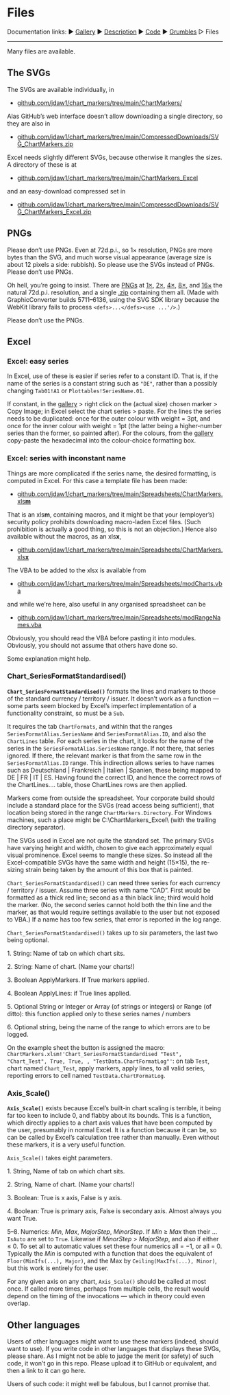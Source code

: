 # <a name="top"></a>Files #

Documentation links: 
&#9654;&#xFE0E;&nbsp;[Gallery](ChartMarkers_Gallery.md)
&#9654;&#xFE0E;&nbsp;[Description](ChartMarkers_Description.md)
&#9654;&#xFE0E;&nbsp;[Code](ChartMarkers_Code.md)
&#9654;&#xFE0E;&nbsp;[Grumbles](ChartMarkers_Grumbles.md)
&#9655;&#xFE0E;&nbsp;Files

--- 

Many files are available. 

## <a name="The_SVGs"></a>The SVGs ##

The SVGs are available individually, in  
* [github.com/jdaw1/chart_markers/tree/main/ChartMarkers/](http://github.com/jdaw1/chart_markers/tree/main/ChartMarkers/)  

Alas GitHub&rsquo;s web interface doesn&rsquo;t allow downloading a single directory, so they are also in  
* [github.com/jdaw1/chart_markers/tree/main/CompressedDownloads/SVG_ChartMarkers.zip](http://github.com/jdaw1/chart_markers/tree/main/CompressedDownloads/SVG_ChartMarkers.zip)

Excel needs slightly different SVGs, because otherwise it mangles the sizes. A directory of these is at 
* [github.com/jdaw1/chart_markers/tree/main/ChartMarkers_Excel](http://github.com/jdaw1/chart_markers/tree/main/ChartMarkers_Excel/)  

and an easy-download compressed set in  
* [github.com/jdaw1/chart_markers/tree/main/CompressedDownloads/SVG_ChartMarkers_Excel.zip](http://github.com/jdaw1/chart_markers/tree/main/CompressedDownloads/SVG_ChartMarkers_Excel.zip)



## PNGs ##

Please don&rsquo;t use PNGs. 
Even at 72d.p.i., so 1&times; resolution, PNGs are more bytes than the SVG, and much worse visual appearance (average size is about 12 pixels a side: rubbish). 
So please use the SVGs instead of PNGs. 
Please don&rsquo;t use PNGs.

Oh hell, you&rsquo;re going to insist. 
There are 
[PNGs](http://github.com/jdaw1/chart_markers/tree/main/PNGs/) at 
[1&times;](http://github.com/jdaw1/chart_markers/tree/main/PNGs/PNGs_01/), 
[2&times;](http://github.com/jdaw1/chart_markers/tree/main/PNGs/PNGs_02/), 
[4&times;](http://github.com/jdaw1/chart_markers/tree/main/PNGs/PNGs_04/), 
[8&times;](http://github.com/jdaw1/chart_markers/tree/main/PNGs/PNGs_08/), and 
[16&times;](http://github.com/jdaw1/chart_markers/tree/main/PNGs/PNGs_16/) the natural 72d.p.i. resolution, and a single [.zip](http://github.com/jdaw1/chart_markers/tree/main/CompressedDownloads/PNGs.zip) containing them all. 
(Made with GraphicConverter builds 5711&ndash;6136, using the SVG&nbsp;SDK library because the WebKit library fails to process `<defs>...</defs><use ...'/>`.)

Please don&rsquo;t use the PNGs.



## <a name="excel"></a>Excel ##

### Excel: easy series ###

In Excel, use of these is easier if series refer to a constant ID. 
That is, if the name of the series is a constant string such as `"DE"`, rather than a possibly changing `Tab01!A1` or `Plottables!SeriesName.01`.

If constant, in the [gallery](ChartMarkers_Gallery.md) &gt; right click on the (actual size) chosen marker &gt; Copy Image; in Excel select the chart series &gt; paste. 
For the lines the series needs to be duplicated: once for the outer colour with weight =&nbsp;3pt, and once for the inner colour with weight =&nbsp;1pt (the latter being a higher-number series than the former, so painted after). 
For the colours, from the [gallery](ChartMarkers_Gallery.md) copy-paste the hexadecimal into the colour-choice formatting box.

### Excel: series with inconstant name ###

Things are more complicated if the series name, the desired formatting, is computed in Excel. 
For this case a template file has been made:  
* [github.com/jdaw1/chart_markers/tree/main/Spreadsheets/ChartMarkers.xls**m**](http://github.com/jdaw1/chart_markers/tree/main/Spreadsheets/ChartMarkers.xlsm)

That is an xls**m**, containing macros, and it might be that your (employer&rsquo;s) security policy prohibits downloading macro-laden Excel files. 
(Such prohibition is actually a good thing, so this is not an objection.) 
Hence also available without the macros, as an xls**x**,  
* [github.com/jdaw1/chart_markers/tree/main/Spreadsheets/ChartMarkers.xls**x**](http://github.com/jdaw1/chart_markers/tree/main/Spreadsheets/ChartMarkers.xlsx)

The VBA to be added to the xlsx is available from  
* [github.com/jdaw1/chart_markers/tree/main/Spreadsheets/modCharts.vba](http://github.com/jdaw1/chart_markers/tree/main/Spreadsheets/modCharts.vba)

and while we&rsquo;re here, also useful in any organised spreadsheet can be  
* [github.com/jdaw1/chart_markers/tree/main/Spreadsheets/modRangeNames.vba](http://github.com/jdaw1/chart_markers/tree/main/Spreadsheets/modRangeNames.vba)

Obviously, you should read the VBA before pasting it into modules. 
Obviously, you should not assume that others have done so.

Some explanation might help.

### <a name="Chart_SeriesFormatStandardised"></a>Chart_SeriesFormatStandardised() ###


**`Chart_SeriesFormatStandardised()`** formats the lines and markers to those of the standard currency / territory / issuer. 
It doesn&rsquo;t work as a function &mdash; some parts seem blocked by Excel&rsquo;s imperfect implementation of a functionality constraint, so must be a `Sub`.

It requires the tab `ChartFormats`, and within that the ranges `SeriesFormatAlias.SeriesName` and `SeriesFormatAlias.ID`, and also the `ChartLines` table. 
For each series in the chart, it looks for the name of the series in the `SeriesFormatAlias.SeriesName` range. 
If not there, that series ignored. 
If there, the relevant marker is that from the same row in the `SeriesFormatAlias.ID` range. 
This indirection allows series to have names such as Deutschland | Frankreich | Italien | Spanien, these being mapped to <span class="markerID">DE</span> | <span class="markerID">FR</span> | <span class="markerID">IT</span> | <span class="markerID">ES</span>. 
Having found the correct ID, and hence the correct rows of the ChartLines.&hellip; table, those ChartLines rows are then applied. 

Markers come from outside the spreadsheet. 
Your corporate build should include a standard place for the SVGs (read access being sufficient), that location being stored in the range `ChartMarkers.Directory`. 
For Windows machines, such a place might be C:\ChartMarkers_Excel\\ (with the trailing directory separator). 

The SVGs used in Excel are not quite the standard set. 
The primary SVGs have varying height and width, chosen to give each approximately equal visual prominence. 
Excel seems to mangle these sizes. 
So instead all the Excel-compatible SVGs have the same width and height (15&times;15), the re-sizing strain being taken by the amount of this box that is painted.

`Chart_SeriesFormatStandardised()` can need three series for each currency / territory / issuer. 
Assume three series with name &ldquo;CAD&rdquo;. First would be formatted as a thick red line; second as a thin black line; third would hold the marker. 
(No, the second series cannot hold both the thin line and the marker, as that would require settings available to the user but not exposed to VBA.) 
If a name has too few series, that error is reported in the log range.

`Chart_SeriesFormatStandardised()` takes up to six parameters, the last two being optional. 

1\. String: Name of tab on which chart sits.

2\. String: Name of chart. (Name your charts!)

3\. Boolean ApplyMarkers. If True markers applied.

4\. Boolean ApplyLines: if True lines applied.

5\. Optional String or Integer or Array (of strings or integers) or Range (of ditto): this function applied only to these series names / numbers

6\. Optional string, being the name of the range to which errors are to be logged. 

On the example sheet the button is assigned the macro: 
`ChartMarkers.xlsm!'Chart_SeriesFormatStandardised "Test", "Chart_Test", True, True, , "TestData.ChartFormatLog"'`: 
on tab `Test`, chart named `Chart_Test`, apply markers, apply lines, to all valid series, reporting errors to cell named `TestData.ChartFormatLog`.


### <a name="Axis_Scale"></a>Axis_Scale() ###

**`Axis_Scale()`** exists because Excel&rsquo;s built-in chart scaling is terrible, it being far too keen to include 0, and flabby about its bounds. 
This is a function, which directly applies to a chart axis values that have been computed by the user, presumably in normal Excel. 
It is a function because it can be, so can be called by Excel&rsquo;s calculation tree rather than manually. 
Even without these markers, it is a very useful function.

`Axis_Scale()` takes eight parameters. 
 
1\. String, Name of tab on which chart sits.

2\. String, Name of chart. (Name your charts!)

3\. Boolean: True is x axis, False is y axis.

4\. Boolean: True is primary axis, False is secondary axis. Almost always you want True.

5&ndash;8\. Numerics: <var>Min</var>, <var>Max</var>, <var>MajorStep</var>, <var>MinorStep</var>. If <var>Min</var>&nbsp;&ge;&nbsp;<var>Max</var> then their &hellip;`IsAuto` are set to `True`. 
Likewise if <var>MinorStep</var>&nbsp;&gt;&nbsp;<var>MajorStep</var>, and also if either &le;&nbsp;0. 
To set all to automatic values set these four numerics all = &minus;1, or all = 0. 
Typically the <var>Min</var> is computed with a function that does the equivalent of `Floor(MinIfs(...), Major)`, and the Max by `Ceiling(MaxIfs(...), Minor)`, but this work is entirely for the user.

For any given axis on any chart, `Axis_Scale()` should be called at most once. If called more times, perhaps from multiple cells, the result would depend on the timing of the invocations &mdash; which in theory could even overlap. 



## <a name="other_languages"></a>Other languages ##

Users of other languages might want to use these markers (indeed, should want to use). 
If you write code in other languages that displays these SVGs, please share. 
As I might not be able to judge the merit (or safety) of such code, it won&rsquo;t go in this repo. 
Please upload it to GitHub or equivalent, and then a link to it can go here.

Users of such code: it might well be fabulous, but I cannot promise that.


<a name="end"></a>
